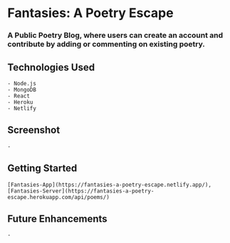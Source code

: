 # Fantasies: A Poetry Escape

### A Public Poetry Blog, where users can create an account and contribute by adding or commenting on existing poetry.

## Technologies Used
    - Node.js
    - MongoDB
    - React
    - Heroku
    - Netlify

## Screenshot
    - 

## Getting Started

    [Fantasies-App](https://fantasies-a-poetry-escape.netlify.app/),
    [Fantasies-Server](https://fantasies-a-poetry-escape.herokuapp.com/api/poems/)
    

## Future Enhancements
    -